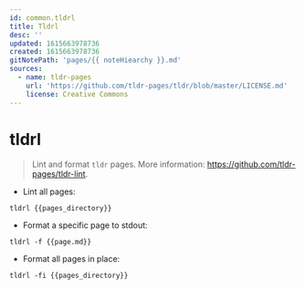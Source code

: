 ```yaml
---
id: common.tldrl
title: Tldrl
desc: ''
updated: 1615663978736
created: 1615663978736
gitNotePath: 'pages/{{ noteHiearchy }}.md'
sources:
  - name: tldr-pages
    url: 'https://github.com/tldr-pages/tldr/blob/master/LICENSE.md'
    license: Creative Commons
---
```

# tldrl

> Lint and format `tldr` pages.
> More information: <https://github.com/tldr-pages/tldr-lint>.

- Lint all pages:

`tldrl {{pages_directory}}`

- Format a specific page to stdout:

`tldrl -f {{page.md}}`

- Format all pages in place:

`tldrl -fi {{pages_directory}}`

